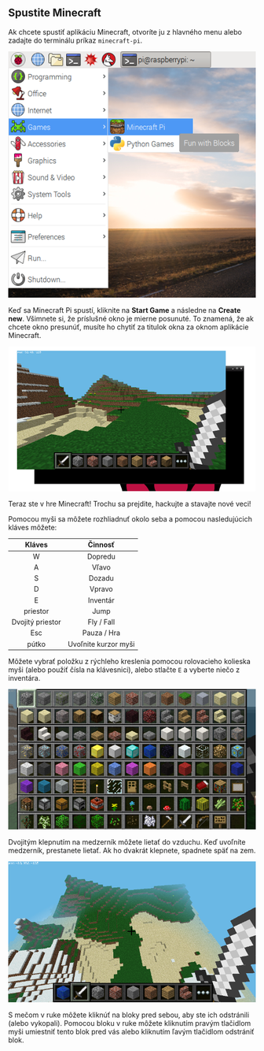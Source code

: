 ## Spustite Minecraft

Ak chcete spustiť aplikáciu Minecraft, otvoríte ju z hlavného menu alebo zadajte do terminálu príkaz `minecraft-pi`.

![](images/menu.png)

Keď sa Minecraft Pi spustí, kliknite na **Start Game** a následne na **Create new**. Všimnete si, že príslušné okno je mierne posunuté. To znamená, že ak chcete okno presunúť, musíte ho chytiť za titulok okna za oknom aplikácie Minecraft.

![](images/mcpi-game.png)

Teraz ste v hre Minecraft! Trochu sa prejdite, hackujte a stavajte nové veci!

Pomocou myši sa môžete rozhliadnuť okolo seba a pomocou nasledujúcich kláves môžete:

|      Kláves      |       Činnosť        |
|:----------------:|:--------------------:|
|        W         |       Dopredu        |
|        A         |        Vľavo         |
|        S         |        Dozadu        |
|        D         |        Vpravo        |
|        E         |       Inventár       |
|     priestor     |         Jump         |
| Dvojitý priestor |      Fly / Fall      |
|       Esc        |     Pauza / Hra      |
|      pútko       | Uvoľnite kurzor myši |

Môžete vybrať položku z rýchleho kreslenia pomocou rolovacieho kolieska myši (alebo použiť čísla na klávesnici), alebo stlačte `E` a vyberte niečo z inventára.

![](images/mcpi-inventory.png)

Dvojitým klepnutím na medzerník môžete lietať do vzduchu. Keď uvoľníte medzerník, prestanete lietať. Ak ho dvakrát klepnete, spadnete späť na zem.

![](images/mcpi-flying.png)

S mečom v ruke môžete kliknúť na bloky pred sebou, aby ste ich odstránili (alebo vykopali). Pomocou bloku v ruke môžete kliknutím pravým tlačidlom myši umiestniť tento blok pred vás alebo kliknutím ľavým tlačidlom odstrániť blok.